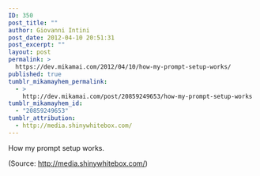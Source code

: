 ```yaml
---
ID: 350
post_title: ""
author: Giovanni Intini
post_date: 2012-04-10 20:51:31
post_excerpt: ""
layout: post
permalink: >
  https://dev.mikamai.com/2012/04/10/how-my-prompt-setup-works/
published: true
tumblr_mikamayhem_permalink:
  - >
    http://dev.mikamai.com/post/20859249653/how-my-prompt-setup-works
tumblr_mikamayhem_id:
  - "20859249653"
tumblr_attribution:
  - http://media.shinywhitebox.com/
---
```


<p>How my prompt setup works.</p><div class="attribution">(<span>Source:</span> <a href="http://media.shinywhitebox.com/">http://media.shinywhitebox.com/</a>)</div>